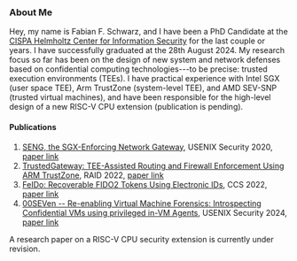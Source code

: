 ### About Me
Hey, my name is Fabian F. Schwarz, and I have been a PhD Candidate at the [CISPA Helmholtz Center for Information Security](https://cispa.saarland/) for the last couple or years.
I have successfully graduated at the 28th August 2024.
My research focus so far has been on the design of new system and network defenses based on confidential computing technologies---to be precise: trusted execution environments (TEEs).
I have practical experience with Intel SGX (user space TEE), Arm TrustZone (system-level TEE), and AMD SEV-SNP (trusted virtual machines), and have been responsible for the high-level design of a new RISC-V CPU extension (publication is pending).


#### Publications
1. [SENG, the SGX-Enforcing Network Gateway](https://github.com/sengsgx), USENIX Security 2020, [paper link](https://www.usenix.org/conference/usenixsecurity20/presentation/schwarz)
2. [TrustedGateway: TEE-Assisted Routing and Firewall Enforcement Using ARM TrustZone](https://github.com/trugw), RAID 2022, [paper link](https://dl.acm.org/doi/10.1145/3545948.3545961)
3. [FeIDo: Recoverable FIDO2 Tokens Using Electronic IDs](https://github.com/feido-token), CCS 2022, [paper link](https://dl.acm.org/doi/10.1145/3548606.3560584)
4. [00SEVen -- Re-enabling Virtual Machine Forensics: Introspecting Confidential VMs using privileged in-VM Agents](https://github.com/sev-vmi), USENIX Security 2024, [paper link](https://www.usenix.org/conference/usenixsecurity24/presentation/schwarz)

A research paper on a RISC-V CPU security extension is currently under revision.
